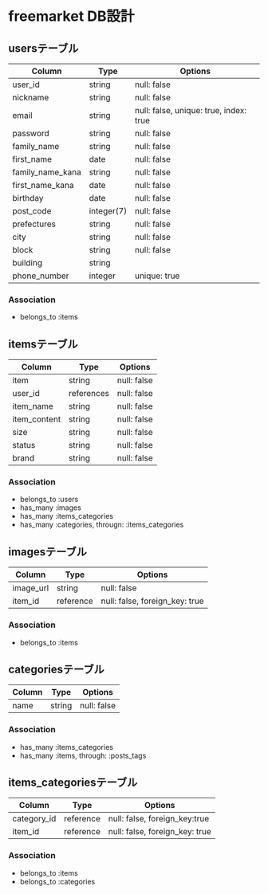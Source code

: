# freemarket DB設計

## usersテーブル
|Column|Type|Options|
|------|----|-------|
|user_id|string|null: false|
|nickname|string|null: false|
|email|string|null: false, unique: true, index: true|
|password|string|null: false|
|family_name|string|null: false|
|first_name|date|null: false|
|family_name_kana|string|null: false|
|first_name_kana|date|null: false|
|birthday|date|null: false|
|post_code|integer(7)|null: false|
|prefectures|string|null: false|
|city|string|null: false|
|block|string|null: false|
|building|string|
|phone_number|integer|unique: true|
### Association
- belongs_to :items


## itemsテーブル
|Column|Type|Options|
|------|----|-------|
|item|string|null: false|
|user_id|references|null: false|
|item_name|string|null: false|
|item_content|string|null: false|
|size|string|null: false|
|status|string|null: false|
|brand|string|null: false|
### Association
- belongs_to :users
- has_many :images
- has_many :items_categories
- has_many :categories,  througn:  :items_categories


## imagesテーブル
|Column|Type|Options|
|------|----|-------|
|image_url|string|null: false|
|item_id|reference|null: false, foreign_key: true|
### Association
- belongs_to :items

## categoriesテーブル
|Column|Type|Options|
|------|----|-------|
|name|string|null: false|
### Association
- has_many :items_categories
- has_many :items,  through:  :posts_tags

## items_categoriesテーブル
|Column|Type|Options|
|------|----|-------|
|category_id|reference|null: false, foreign_key:true|
|item_id|reference|null: false, foreign_key: true|
### Association
- belongs_to :items
- belongs_to :categories
